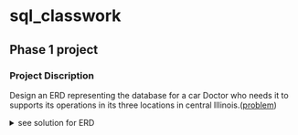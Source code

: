# sql_classwork
## Phase 1 project 
### Project Discription
Design an ERD representing the database for a  car Doctor who needs it to supports its operations in its three locations in central Illinois.([problem](https://drive.google.com/file/d/1kl1eZihiegSey0KstG249dcz5jCBj7Sm/view?usp=sharing))
<details><summary> see solution for ERD </summary>
![ERD - Car Doctor](db-images/carDoc-Phase1.png)
</details>
